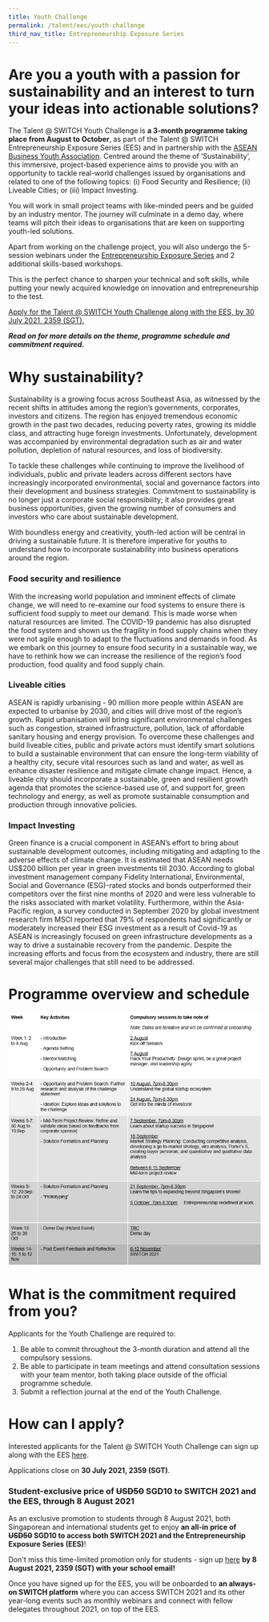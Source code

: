 ```yaml
---
title: Youth Challenge
permalink: /talent/ees/youth-challenge
third_nav_title: Entrepreneurship Exposure Series
---
```

# Are you a youth with a passion for sustainability and an interest to turn your ideas into actionable solutions?
The Talent @ SWITCH Youth Challenge is **a 3-month programme taking place from August to October**, as part of the Talent @ SWITCH Entrepreneurship Exposure Series (EES) and in partnership with the [ASEAN Business Youth Association](https://www.aseanbusinessya.com/). Centred around the theme of ‘Sustainability’, this immersive, project-based experience aims to provide you with an opportunity to tackle real-world challenges issued by organisations and related to one of the following topics: (i) Food Security and Resilience; (ii) Liveable Cities; or (iii) Impact Investing. 

You will work in small project teams with like-minded peers and be guided by an industry mentor. The journey will culminate in a demo day, where teams will pitch their ideas to organisations that are keen on supporting youth-led solutions. 

Apart from working on the challenge project, you will also undergo the 5-session webinars under the [Entrepreneurship Exposure Series](https://www.switchsg.org/talent/entrepreneurship-exposure-series/overview) and 2 additional skills-based workshops.

This is the perfect chance to sharpen your technical and soft skills, while putting your newly acquired knowledge on innovation and entrepreneurship to the test. 

[Apply for the Talent @ SWITCH Youth Challenge along with the EES, by 30 July 2021, 2359 (SGT). ](https://bit.ly/EESapply)

***Read on for more details on the theme, programme schedule and commitment required.***

# Why sustainability?

Sustainability is a growing focus across Southeast Asia, as witnessed by the recent shifts in attitudes among the region’s governments, corporates, investors and citizens. The region has enjoyed tremendous economic growth in the past two decades, reducing poverty rates, growing its middle class, and attracting huge foreign investments. Unfortunately, development was accompanied by environmental degradation such as air and water pollution, depletion of natural resources, and loss of biodiversity. 

To tackle these challenges while continuing to improve the livelihood of individuals, public and private leaders across different sectors have increasingly incorporated environmental, social and governance factors into their development and business strategies. Commitment to sustainability is no longer just a corporate social responsibility; it also provides great business opportunities, given the growing number of consumers and investors who care about sustainable development. 

With boundless energy and creativity, youth-led action will be central in driving a sustainable future. It is therefore imperative for youths to understand how to incorporate sustainability into business operations around the region.

### Food security and resilience 

With the increasing world population and imminent effects of climate change, we will need to re-examine our food systems to ensure there is sufficient food supply to meet our demand. This is made worse when natural resources are limited. The COVID-19 pandemic has also disrupted the food system and shown us the fragility in food supply chains when they were not agile enough to adapt to the fluctuations and demands in food. As we embark on this journey to ensure food security in a sustainable way, we have to rethink how we can increase the resilience of the region’s food production, food quality and food supply chain. 

### Liveable cities

ASEAN is rapidly urbanising - 90 million more people within ASEAN are expected to urbanise by 2030, and cities will drive most of the region’s growth. Rapid urbanisation will bring significant environmental challenges such as congestion, strained infrastructure, pollution, lack of affordable sanitary housing and energy provision. To overcome these challenges and build liveable cities, public and private actors must identify smart solutions to build a sustainable environment that can ensure the long-term viability of a healthy city, secure vital resources such as land and water, as well as enhance disaster resilience and mitigate climate change impact. Hence, a liveable city should incorporate a sustainable, green and resilient growth agenda that promotes the science-based use of, and support for, green technology and energy, as well as promote sustainable consumption and production through innovative policies.

### Impact Investing  

Green finance is a crucial component in ASEAN’s effort to bring about sustainable development outcomes, including mitigating and adapting to the adverse effects of climate change. It is estimated that ASEAN needs US$200 billion per year in green investments till 2030. According to global investment management company Fidelity International, Environmental, Social and Governance (ESG)-rated stocks and bonds outperformed their competitors over the first nine months of 2020 and were less vulnerable to the risks associated with market volatility. Furthermore, within the Asia-Pacific region, a survey conducted in September 2020 by global investment research firm MSCI reported that 79% of respondents had significantly or moderately increased their ESG investment as a result of Covid-19 as ASEAN is increasingly focused on green infrastructure developments as a way to drive a sustainable recovery from the pandemic. Despite the increasing efforts and focus from the ecosystem and industry, there are still several major challenges that still need to be addressed.

# Programme overview and schedule
![Alt text for image on Isomer site](/images/youth%20challenge%20schedule.JPG)
# What is the commitment required from you? 
Applicants for the Youth Challenge are required to:
1. Be able to commit throughout the 3-month duration and attend all the compulsory sessions.
2. Be able to participate in team meetings and attend consultation sessions with your team mentor, both taking place outside of the official programme schedule. 
3. Submit a reflection journal at the end of the Youth Challenge. 

# How can I apply?
Interested applicants for the Talent @ SWITCH Youth Challenge can sign up along with the EES [here](https://bit.ly/EESapply).

Applications close on **30 July 2021, 2359 (SGT)**.

### Student-exclusive price of ~~USD50~~ SGD10 to SWITCH 2021 and the EES, through 8 August 2021

As an exclusive promotion to students through 8 August 2021, both Singaporean and international students get to enjoy **an all-in price of ~~USD50~~ SGD10 to access both SWITCH 2021 and the Entrepreneurship Exposure Series (EES)**!

Don't miss this time-limited promotion only for students - sign up [here](https://bit.ly/EESapply) **by 8 August 2021, 2359 (SGT) with your school email!**

Once you have signed up for the EES, you will be onboarded to **an always-on SWITCH platform** where you can access SWITCH 2021 and its other year-long events such as monthly webinars and connect with fellow delegates throughout 2021, on top of the EES.